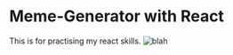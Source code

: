 # Meme-Generator with React

This is for practising my react skills.
![blah](https://github.com/Sam-mx/Meme-generator-react/assets/146705452/fa4f9dba-61c5-45cd-aa6a-5898f4d7aff3)
